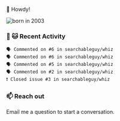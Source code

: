 👋 Howdy!

![born in 2003](https://img.shields.io/badge/last%20major%20release-2003-success)

### 🧶 🐱 Recent Activity

```
🗣 Commented on #6 in searchableguy/whiz
🗣 Commented on #6 in searchableguy/whiz
🗣 Commented on #5 in searchableguy/whiz
🗣 Commented on #2 in searchableguy/whiz
❗️ Closed issue #3 in searchableguy/whiz
```

### 📫 Reach out

Email me a question to start a conversation.
